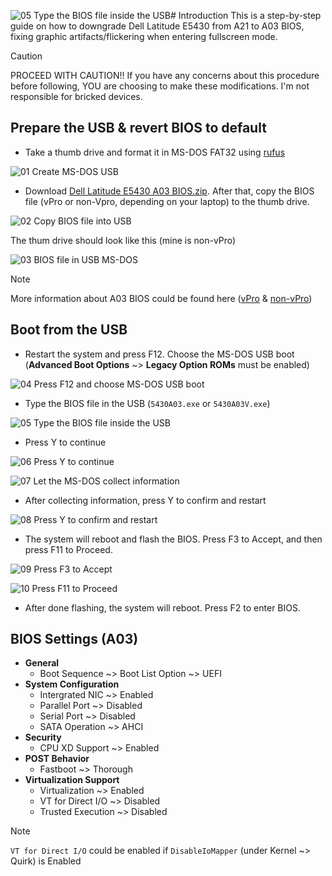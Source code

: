 ![05  Type the BIOS file inside the USB](https://github.com/user-attachments/assets/e1e88a7a-84a5-456b-a5f3-eb47e8685f33)# Introduction
This is a step-by-step guide on how to downgrade Dell Latitude E5430 from A21 to A03 BIOS, fixing graphic artifacts/flickering when entering fullscreen mode.
> [!CAUTION]
> PROCEED WITH CAUTION!! If you have any concerns about this procedure before following, YOU are choosing to make these modifications. I'm not responsible for bricked devices.

## Prepare the USB & revert BIOS to default
- Take a thumb drive and format it in MS-DOS FAT32 using [rufus](https://rufus.ie/)

![01  Create MS-DOS USB](https://github.com/user-attachments/assets/430ae67d-e52b-48e6-bed1-471ad6407458)

- Download [Dell Latitude E5430 A03 BIOS.zip](https://github.com/user-attachments/files/19036277/Dell.Latitude.E5430.A03.BIOS.zip). After that, copy the BIOS file (vPro or non-Vpro, depending on your laptop) to the thumb drive.

![02  Copy BIOS file into USB](https://github.com/user-attachments/assets/ff5f8e5b-03af-473a-a722-d3eef659e0a9)

The thum drive should look like this (mine is non-vPro)

![03  BIOS file in USB MS-DOS](https://github.com/user-attachments/assets/47a640f9-e56f-4917-9e74-4753ddffd629)

> [!NOTE]
> More information about A03 BIOS could be found here ([vPro](https://www.dell.com/support/home/en-us/drivers/driversdetails?driverid=7pvyc&oscode=biosa&productcode=latitude-e5430) & [non-vPro](https://www.dell.com/support/home/en-us/drivers/driversdetails?driverid=c8y58&oscode=biosa&productcode=latitude-e5430))



## Boot from the USB
- Restart the system and press F12. Choose the MS-DOS USB boot (**Advanced Boot Options** ~> **Legacy Option ROMs** must be enabled)

![04  Press F12 and choose MS-DOS USB boot](https://github.com/user-attachments/assets/ad0c95ed-3197-4b45-b488-3a24fc73e321)

- Type the BIOS file in the USB (``5430A03.exe`` or ``5430A03V.exe``)

![05  Type the BIOS file inside the USB](https://github.com/user-attachments/assets/433c669c-cfce-49c3-b25e-18f20cd42828)

- Press Y to continue

![06  Press Y to continue](https://github.com/user-attachments/assets/7349cb94-e72d-480e-aef4-fbeed2c6ba56)

![07  Let the MS-DOS collect information](https://github.com/user-attachments/assets/6806270d-7999-4a96-bfa2-ed7abce8810d)

- After collecting information, press Y to confirm and restart

![08  Press Y to confirm and restart](https://github.com/user-attachments/assets/f6c5ccdd-9bcb-4f12-9d48-77118d2fb24e)

- The system will reboot and flash the BIOS. Press F3 to Accept, and then press F11 to Proceed.

![09  Press F3 to Accept](https://github.com/user-attachments/assets/d4647a6a-eedc-4efd-a5ec-13a2fc72e438)

![10  Press F11 to Proceed](https://github.com/user-attachments/assets/43376135-455f-4a3a-a866-89f4736404e7)

- After done flashing, the system will reboot. Press F2 to enter BIOS.

## BIOS Settings (A03)
- **General**
  - Boot Sequence ~> Boot List Option ~> UEFI
- **System Configuration**
  - Intergrated NIC ~> Enabled
  - Parallel Port ~> Disabled
  - Serial Port ~> Disabled
  - SATA Operation ~> AHCI
- **Security**
  - CPU XD Support ~> Enabled
- **POST Behavior**
  - Fastboot ~> Thorough
- **Virtualization Support**
  - Virtualization ~> Enabled
  - VT for Direct I/O ~> Disabled
  - Trusted Execution ~> Disabled
> [!NOTE]
> ``VT for Direct I/O`` could be enabled if ``DisableIoMapper`` (under Kernel ~> Quirk) is Enabled
